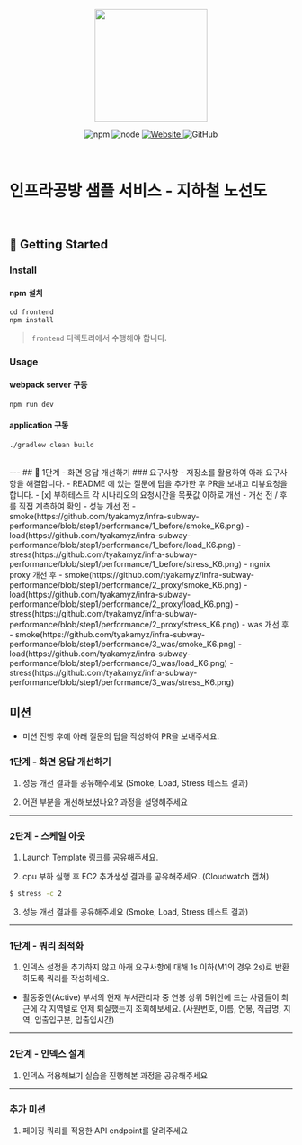 <p align="center">
    <img width="200px;" src="https://raw.githubusercontent.com/woowacourse/atdd-subway-admin-frontend/master/images/main_logo.png"/>
</p>
<p align="center">
  <img alt="npm" src="https://img.shields.io/badge/npm-%3E%3D%205.5.0-blue">
  <img alt="node" src="https://img.shields.io/badge/node-%3E%3D%209.3.0-blue">
  <a href="https://edu.nextstep.camp/c/R89PYi5H" alt="nextstep atdd">
    <img alt="Website" src="https://img.shields.io/website?url=https%3A%2F%2Fedu.nextstep.camp%2Fc%2FR89PYi5H">
  </a>
  <img alt="GitHub" src="https://img.shields.io/github/license/next-step/atdd-subway-service">
</p>

<br>

# 인프라공방 샘플 서비스 - 지하철 노선도

<br>

## 🚀 Getting Started

### Install
#### npm 설치
```
cd frontend
npm install
```
> `frontend` 디렉토리에서 수행해야 합니다.

### Usage
#### webpack server 구동
```
npm run dev
```
#### application 구동
```
./gradlew clean build
```
<br>
---
## 🚀 1단계 - 화면 응답 개선하기
### 요구사항
- 저장소를 활용하여 아래 요구사항을 해결합니다.
- README 에 있는 질문에 답을 추가한 후 PR을 보내고 리뷰요청을 합니다.
- [x] 부하테스트 각 시나리오의 요청시간을 목푯값 이하로 개선 
  - 개선 전 / 후를 직접 계측하여 확인
    - 성능 개선 전
      - smoke(https://github.com/tyakamyz/infra-subway-performance/blob/step1/performance/1_before/smoke_K6.png)
      - load(https://github.com/tyakamyz/infra-subway-performance/blob/step1/performance/1_before/load_K6.png)
      - stress(https://github.com/tyakamyz/infra-subway-performance/blob/step1/performance/1_before/stress_K6.png)
    - ngnix proxy 개선 후
      - smoke(https://github.com/tyakamyz/infra-subway-performance/blob/step1/performance/2_proxy/smoke_K6.png)
      - load(https://github.com/tyakamyz/infra-subway-performance/blob/step1/performance/2_proxy/load_K6.png)
      - stress(https://github.com/tyakamyz/infra-subway-performance/blob/step1/performance/2_proxy/stress_K6.png)
    - was 개선 후
      - smoke(https://github.com/tyakamyz/infra-subway-performance/blob/step1/performance/3_was/smoke_K6.png)
      - load(https://github.com/tyakamyz/infra-subway-performance/blob/step1/performance/3_was/load_K6.png)
      - stress(https://github.com/tyakamyz/infra-subway-performance/blob/step1/performance/3_was/stress_K6.png)

## 미션

* 미션 진행 후에 아래 질문의 답을 작성하여 PR을 보내주세요.


### 1단계 - 화면 응답 개선하기
1. 성능 개선 결과를 공유해주세요 (Smoke, Load, Stress 테스트 결과)

2. 어떤 부분을 개선해보셨나요? 과정을 설명해주세요

---

### 2단계 - 스케일 아웃

1. Launch Template 링크를 공유해주세요.

2. cpu 부하 실행 후 EC2 추가생성 결과를 공유해주세요. (Cloudwatch 캡쳐)

```sh
$ stress -c 2
```

3. 성능 개선 결과를 공유해주세요 (Smoke, Load, Stress 테스트 결과)

---

### 1단계 - 쿼리 최적화

1. 인덱스 설정을 추가하지 않고 아래 요구사항에 대해 1s 이하(M1의 경우 2s)로 반환하도록 쿼리를 작성하세요.

- 활동중인(Active) 부서의 현재 부서관리자 중 연봉 상위 5위안에 드는 사람들이 최근에 각 지역별로 언제 퇴실했는지 조회해보세요. (사원번호, 이름, 연봉, 직급명, 지역, 입출입구분, 입출입시간)

---

### 2단계 - 인덱스 설계

1. 인덱스 적용해보기 실습을 진행해본 과정을 공유해주세요

---

### 추가 미션

1. 페이징 쿼리를 적용한 API endpoint를 알려주세요
